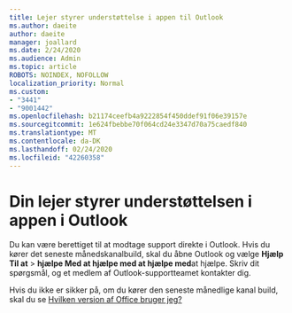 ```yaml
---
title: Lejer styrer understøttelse i appen til Outlook
ms.author: daeite
author: daeite
manager: joallard
ms.date: 2/24/2020
ms.audience: Admin
ms.topic: article
ROBOTS: NOINDEX, NOFOLLOW
localization_priority: Normal
ms.custom:
- "3441"
- "9001442"
ms.openlocfilehash: b21174ceefb4a9222854f450ddef91f06e39157e
ms.sourcegitcommit: 1e624fbebbe70f064cd24e3347d70a75caedf840
ms.translationtype: MT
ms.contentlocale: da-DK
ms.lasthandoff: 02/24/2020
ms.locfileid: "42260358"
---
```

# <a name="your-tenant-is-piloting-in-app-support-for-outlook"></a>Din lejer styrer understøttelsen i appen i Outlook

Du kan være berettiget til at modtage support direkte i Outlook. Hvis du kører det seneste månedskanalbuild, skal du åbne Outlook og vælge **Hjælp Til at** > **hjælpe Med at hjælpe med at hjælpe med**at hjælpe. Skriv dit spørgsmål, og et medlem af Outlook-supportteamet kontakter dig.

Hvis du ikke er sikker på, om du kører den seneste månedlige kanal build, skal du se [Hvilken version af Office bruger jeg?](https://support.office.com/article/932788B8-A3CE-44BF-BB09-E334518B8B19)